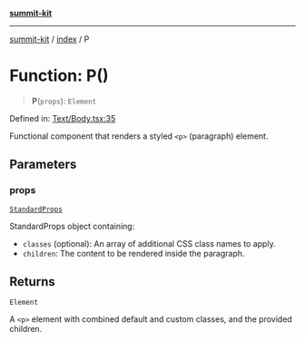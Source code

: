 [**summit-kit**](../../README.md)

***

[summit-kit](../../modules.md) / [index](../README.md) / P

# Function: P()

> **P**(`props`): `Element`

Defined in: [Text/Body.tsx:35](https://github.com/andrewgremlich/summit-kit/blob/c44779f906c26c4d645cd270b81c5a009ec18757/src/react/Text/Body.tsx#L35)

Functional component that renders a styled `<p>` (paragraph) element.

## Parameters

### props

[`StandardProps`](../type-aliases/StandardProps.md)

StandardProps object containing:
  - `classes` (optional): An array of additional CSS class names to apply.
  - `children`: The content to be rendered inside the paragraph.

## Returns

`Element`

A `<p>` element with combined default and custom classes, and the provided children.
